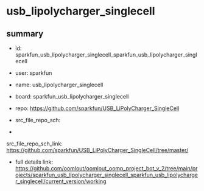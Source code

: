 # usb_lipolycharger_singlecell
 
## summary 
* id: sparkfun_usb_lipolycharger_singlecell_sparkfun_usb_lipolycharger_singlecell
* user: sparkfun
* name: usb_lipolycharger_singlecell
* board: sparkfun_usb_lipolycharger_singlecell
* repo: https://github.com/sparkfun/USB_LiPolyCharger_SingleCell



* src_file_repo_sch: 
*
 src_file_repo_sch_link: https://github.com/sparkfun/USB_LiPolyCharger_SingleCell/tree/master/
* full details link: https://github.com/oomlout/oomlout_oomp_project_bot_v_2/tree/main/projects/sparkfun_usb_lipolycharger_singlecell_sparkfun_usb_lipolycharger_singlecell/current_version/working  






